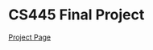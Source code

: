 # CS445 Final Project

[Project Page](https://docs.google.com/document/d/1SebsWEE2GasLAK5fbzp9FIeXDZUebB6VqYYARGBl4VE/edit)